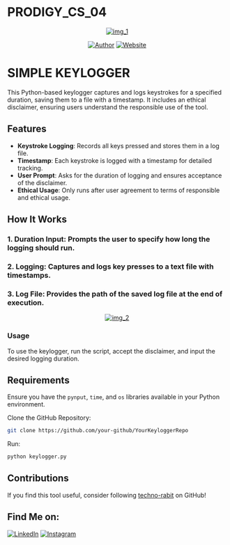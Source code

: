 # PRODIGY_CS_04

<p align="center">
<a href="#"><img title="img_1" src="img_1.png"></a>
</p>
<p align="center">
<a href="https://github.com/your-github"><img title="Author" src="https://img.shields.io/badge/Author-YourName-yellow.svg?style=for-the-badge&logo=github"></a>
<a href="https://yourwebsite.dev/"><img title="Website" src="https://img.shields.io/badge/Website-YourWebsite-green.svg?style=for-the-badge&logo=sites"></a>
</p>

# SIMPLE KEYLOGGER

This Python-based keylogger captures and logs keystrokes for a specified duration, saving them to a file with a timestamp. It includes an ethical disclaimer, ensuring users understand the responsible use of the tool.

## Features

- **Keystroke Logging**: Records all keys pressed and stores them in a log file.
- **Timestamp**: Each keystroke is logged with a timestamp for detailed tracking.
- **User Prompt**: Asks for the duration of logging and ensures acceptance of the disclaimer.
- **Ethical Usage**: Only runs after user agreement to terms of responsible and ethical usage.

## How It Works
### 1. Duration Input: Prompts the user to specify how long the logging should run.
### 2. Logging: Captures and logs key presses to a text file with timestamps.
### 3. Log File: Provides the path of the saved log file at the end of execution.

<p align="center">
<a href="#"><img title="img_2" src="img_2.png"></a>
</p>

### Usage

To use the keylogger, run the script, accept the disclaimer, and input the desired logging duration.

## Requirements

Ensure you have the `pynput`, `time`, and `os` libraries available in your Python environment.

Clone the GitHub Repository:
```sh
git clone https://github.com/your-github/YourKeyloggerRepo
```
Run:
```sh
python keylogger.py
```

## Contributions

If you find this tool useful, consider following [techno-rabit](https://github.com/techno-rabit) on GitHub!

## Find Me on:
[![LinkedIn](https://img.shields.io/badge/LinkedIn-YourName-blue?style=for-the-badge&logo=LinkedIn)](https://www.linkedin.com/in/yourname)
[![Instagram](https://img.shields.io/badge/IG-%40yourusername-red?style=for-the-badge&logo=instagram)](https://www.instagram.com/yourusername/)
